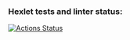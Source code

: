 ### Hexlet tests and linter status:
[![Actions Status](https://github.com/alisagubanovaa/frontend-project-44/actions/workflows/hexlet-check.yml/badge.svg)](https://github.com/alisagubanovaa/frontend-project-44/actions)